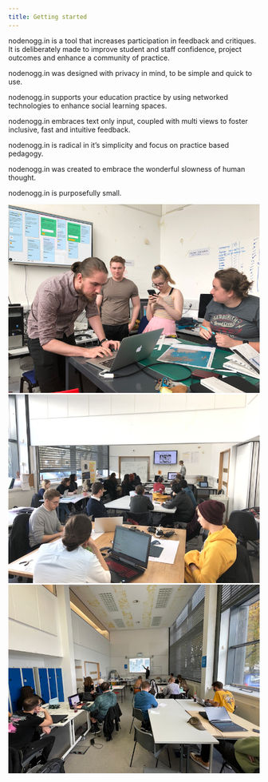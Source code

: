 ```yaml
---
title: Getting started
---
```


nodenogg.in is a tool that increases participation in feedback and critiques. It is deliberately made to improve student and staff confidence, project outcomes and enhance a community of practice.

nodenogg.in was designed with privacy in mind, to be simple and quick to use.

nodenogg.in supports your education practice by using networked technologies to enhance social learning spaces.

nodenogg.in embraces text only input, coupled with multi views to foster inclusive, fast and intuitive feedback.

nodenogg.in is radical in it’s simplicity and focus on practice based pedagogy.

nodenogg.in was created to embrace the wonderful slowness of human thought.

nodenogg.in is purposefully small.

![nodenogg.in being used](../../../assets/studio1.png)
![nodenogg.in being used](../../../assets/studio2.png)
![nodenogg.in being used](../../../assets/studio3.png)
